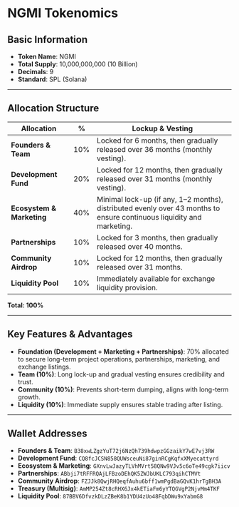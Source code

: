 # NGMI Tokenomics

## Basic Information
- **Token Name**: NGMI  
- **Total Supply**: 10,000,000,000 (10 Billion)  
- **Decimals**: 9  
- **Standard**: SPL (Solana)  

---

## Allocation Structure

| Allocation              | %   | Lockup & Vesting                                                                 |
|--------------------------|-----|----------------------------------------------------------------------------------|
| **Founders & Team**      | 10% | Locked for 6 months, then gradually released over 36 months (monthly vesting).   |
| **Development Fund**     | 20% | Locked for 12 months, then gradually released over 31 months (monthly vesting).  |
| **Ecosystem & Marketing**| 40% | Minimal lock-up (if any, 1–2 months), distributed evenly over 43 months to ensure continuous liquidity and marketing. |
| **Partnerships**         | 10% | Locked for 3 months, then gradually released over 40 months.                     |
| **Community Airdrop**    | 10% | Locked for 12 months, then gradually released over 31 months.                    |
| **Liquidity Pool**       | 10% | Immediately available for exchange liquidity provision.                          |

**Total: 100%**

---

## Key Features & Advantages
- **Foundation (Development + Marketing + Partnerships)**: 70% allocated to secure long-term project operations, partnerships, marketing, and exchange listings.  
- **Team (10%)**: Long lock-up and gradual vesting ensures credibility and trust.  
- **Community (10%)**: Prevents short-term dumping, aligns with long-term growth.  
- **Liquidity (10%)**: Immediate supply ensures stable trading after listing.  

---

## Wallet Addresses
- **Founders & Team**: `B38xwLZgzYuT72j6NzQh739hdwpzGGzaikY7wE7vj3RW`  
- **Development Fund**: `CQ8fcJCSN858QUWsceuNi87ginRCgKqfxXMyecattyrd`  
- **Ecosystem & Marketing**: `GXnvLwJazyTLVhMVrt58QNw9VJv5c6oTe49cgk7iicv`  
- **Partnerships**: `ABbji7tRFFRQAjLFBzoDEhQK5ZWJbUKLC793qihCTMVt`  
- **Community Airdrop**: `FZJJk8QwjRHQeqfAuhu6bff1wmPgdBaGQvK1hrTgBH3A`  
- **Treasury (Multisig)**: `AmMP254Zt8cRHX6Jx4kETiaFm6yYTQGVgP2NjvMm4TKF`  
- **Liquidity Pool**: `87BBV6DfvzkDLzZBeK8b1YDU4zUo48FqbDWu9xYabmG8`  
